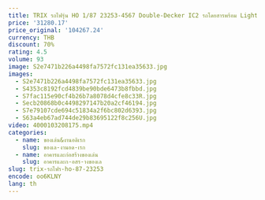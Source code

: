 ```yaml
---
title: TRIX รถไฟรุ่น HO 1/87 23253-4567 Double-Decker IC2 รถโดยสารพร้อม Light TAIL ช่อง DB Sixth Generation รถรางของเล่น
price: '31280.17'
price_original: '104267.24'
currency: THB
discount: 70%
rating: 4.5
volume: 93
image: S2e7471b226a4498fa7572fc131ea35633.jpg
images:
  - S2e7471b226a4498fa7572fc131ea35633.jpg
  - S4353c8192fcd4839be90bde6473b8fbbd.jpg
  - S7fac115e90cf4b26b7a8078d4cfe8c33R.jpg
  - Secb20868b0c4498297147b20a2cf46194.jpg
  - S7e79107cde694c51834a2f6bc802d6393.jpg
  - S63a4eb67ad744de29b83695122f8c256U.jpg
video: 4000103208175.mp4
categories:
  - name: ของเล่น&งานอดิเรก
    slug: ของเล-งานอด-เรก
  - name: อาคารและก่อสร้างของเล่น
    slug: อาคารและก-อสร-างของเล
slug: trix-รถไฟร-ho-87-23253
encode: oo6KLNY
lang: th
---
```

  